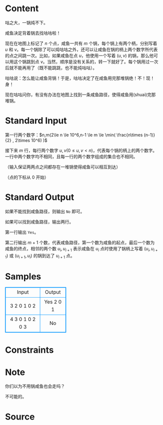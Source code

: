 
# Content

咕之大，一锅炖不下。

咸鱼决定背着锅去找咕咕啦！

现在在地图上标记了 $n$ 个点，咸鱼一共有 $m$ 个锅，每个锅上有两个柄，分别写着 $u$ 和 $v$。每一个锅除了可以炖咕咕之外，还可以让咸鱼在锅的柄上两个数字所代表的点之间跳一次。比如，如果咸鱼在点 $u$，他使用一个写着 $(u,v)$ 的锅，那么他可以用这个锅跳到点 $v$。当然，顺序是没有关系的，转一下就好了。每个锅用过一次后就不能再用了（既不能跳跳，也不能炖咕咕）。

咕咕说：怎么能让咸鱼背锅！于是，咕咕决定了在咸鱼用完那堆锅绝！不！现！身！

现在咕咕问你，有没有办法在地图上找到一条咸鱼路径，使得咸鱼用(shuai)完那堆锅。

# Standard Input

第一行两个数字：$n,m(2\le n \le 10^6,n-1 \le m \le \min( \frac{n\times (n-1)}{2} , 2\times 10^6) )$

接下来 $m$ 行，每行两个数字 $u,v(0\le u,v < n)$，代表每个锅的柄上的两个数字。一行中两个数字均不相同，且每一行的两个数字组成的集合也不相同。

（输入保证两两点之间都存在一堆锅使得咸鱼可以相互到达）

（点的下标从 $0$ 开始）

# Standard Output

如果不能找到咸鱼路径，则输出 `No` 即可。

如果可以找到咸鱼路径，输出两行。

第一行输出 `Yes`。

第二行输出 $m+1$ 个数，代表咸鱼路径，第一个数为咸鱼的起点，最后一个数为咸鱼的终点，相邻的两个数 $u_i,u_{i+1}$ 表示咸鱼在 $u_i$ 点时使用了锅柄上写着 $(u_i,u_{i+1})$ 或 $(u_{i+1},u_i)$ 的锅到达了 $u_{i+1}$ 点。

# Samples

<style>
        table,table tr th, table tr td { border:1px solid #0094ff; }
        table { width: 200px; min-height: 25px; line-height: 25px; text-align: center; border-collapse: collapse;}   
    </style>
<table>
	<tr>
		<td>Input</td>
		<td>Output</td>
	</tr>
<tr><td>3 2
0 1
0 2</td><td>Yes
2 0 1</td></tr><tr><td>4 3
0 1
0 2
0 3</td><td>No</td></tr></table>


# Constraints



# Note

你们以为不用锅咸鱼也会走吗？

不可能的。

# Source


